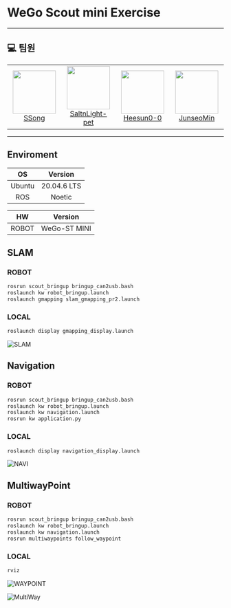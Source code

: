 # WeGo Scout mini Exercise
---
## 💻 팀원
<table>
    <tr height="150px">
        <td align="center" width="130px">
            <a href="https://github.com/syw2045"><img height="100px" width="100px" src="https://avatars.githubusercontent.com/u/81313733?v=4"></a>
            <br/>
            <a href="https://github.com/syw2045">SSong</a>
        </td>
        <td align="center" width="130px">
            <a href="[https://github.com/SaltnLight-pet"><img height="100px" width="100px" src="https://avatars.githubusercontent.com/u/142612336?v=4"></a>
            <br/>
            <a href="https://github.com/SaltnLight-pet">SaltnLight-pet</a>
        <td align="center" width="130px">
            <a href="https://github.com/Heesun0-0"><img height="100px" width="100px" src="https://avatars.githubusercontent.com/u/125299969?v=4"/></a>
            <br/>
            <a href="https://github.com/Heesun0-0">Heesun0-0</a>
        <td align="center" width="130px">
            <a href="https://github.com/JunseoMin"><img height="100px" width="100px" src="https://avatars.githubusercontent.com/u/114414158?v=4"/></a>
            <br/>
            <a href="https://github.com/JunseoMin">JunseoMin</a>
        </td>
    </tr>
</table>

--- 

## Enviroment

|OS|Version|
|:---:|:---:|
|Ubuntu|20.04.6 LTS|
|ROS|Noetic|


|HW|Version|
|:---:|:---:|
|ROBOT|WeGo-ST MINI|


## SLAM
### ROBOT
```bash
rosrun scout_bringup bringup_can2usb.bash
roslaunch kw robot_bringup.launch
roslaunch gmapping slam_gmapping_pr2.launch
```
### LOCAL
```bash
roslaunch display gmapping_display.launch
```
![SLAM](https://github.com/KW-BBIBBI/Food-Delivery/assets/81313733/500b42f8-92b0-400b-b0bc-ee13bc765c50)


## Navigation
### ROBOT
```bash
rosrun scout_bringup bringup_can2usb.bash
roslaunch kw robot_bringup.launch
roslaunch kw navigation.launch
rosrun kw application.py
```
### LOCAL
```bash
roslaunch display navigation_display.launch
```

![NAVI](https://github.com/KW-BBIBBI/Food-Delivery/assets/81313733/f256cf20-8b09-485f-92d6-59bc07a8c44a)

## MultiwayPoint

### ROBOT
```bash
rosrun scout_bringup bringup_can2usb.bash
roslaunch kw robot_bringup.launch
roslaunch kw navigation.launch
rosrun multiwaypoints follow_waypoint
```

### LOCAL
```bash
rviz
```
![WAYPOINT](https://github.com/KW-BBIBBI/Food-Delivery/assets/125299969/0978ba11-3dcf-4232-9b1d-62c020fd68d2)

![MultiWay](https://github.com/KW-BBIBBI/Food-Delivery/assets/81313733/76d2d5d2-0305-4f02-ab34-566cc73b73fd)
